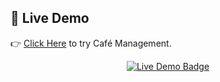 ## 🚀 Live Demo

👉 [Click Here](https://sudheer829940.github.io/cafe-management/) to try Café Management.

<p align="center">
  <a href="https://sudheer829940.github.io/cafe-management/" target="_blank">
    <img src="https://img.shields.io/badge/Open-Live%20Demo-1abc9c?logo=google-chrome&logoColor=white" alt="Live Demo Badge" />
  </a>
</p>
